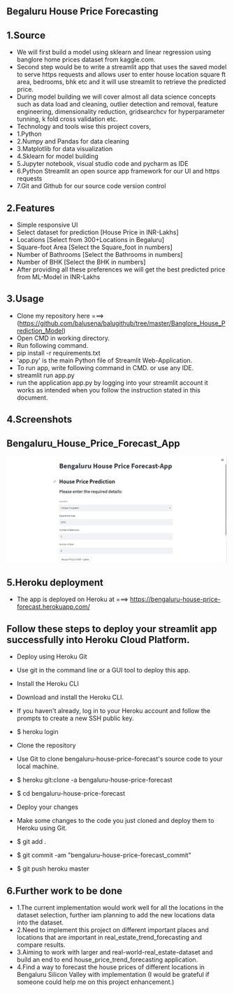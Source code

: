 ## Begaluru House Price Forecasting

## 1.Source
-  We will first build a model using sklearn and linear regression using banglore home prices dataset from kaggle.com.
-  Second step would be to write a streamlit app that uses the saved model to serve https requests and allows user to enter house location square ft area, bedrooms, bhk etc and it will use streamlit to retrieve the predicted price.
-  During model building we will cover almost all data science concepts such as data load and cleaning, outlier detection and removal, feature engineering, dimensionality reduction, gridsearchcv for hyperparameter tunning, k fold cross validation etc.
-  Technology and tools wise this project covers,
-    1.Python
-    2.Numpy and Pandas for data cleaning
-    3.Matplotlib for data visualization
-    4.Sklearn for model building
-    5.Jupyter notebook, visual studio code and pycharm as IDE
-    6.Python Streamlit an open source app framework for our UI and https requests
-    7.Git and Github for our source code version control

## 2.Features
- Simple responsive UI
- Select dataset for prediction [House Price in INR-Lakhs]
- Locations [Select from 300+Locations in Begaluru]
- Square-foot Area [Select the Square_foot in numbers]
- Number of Bathrooms [Select the Bathrooms in numbers]
- Number of BHK [Select the BHK in numbers]
- After providing all these preferences we will get the best predicted price from ML-Model in INR-Lakhs

## 3.Usage
- Clone my repository here ===> (https://github.com/balusena/balugithub/tree/master/Banglore_House_Prediction_Model)
- Open CMD in working directory.
- Run following command.
- pip install -r requirements.txt
- 'app.py' is the main Python file of Streamlit Web-Application. 
- To run app, write following command in CMD. or use any IDE.
- streamlit run app.py
- run the application app.py by logging into your streamlit account it works as intended when you follow the instruction stated in this document. 

## 4.Screenshots
## Bengaluru_House_Price_Forecast_App
![Bengaluru_House_Price_Forecast_App!](Bengaluru_House_Price_Forecast_App.JPG)

## 5.Heroku deployment
- The app is deployed on Heroku at ===> https://bengaluru-house-price-forecast.herokuapp.com/

## Follow these steps to deploy your streamlit app successfully into Heroku Cloud Platform.
- Deploy using Heroku Git
- Use git in the command line or a GUI tool to deploy this app.

- Install the Heroku CLI
- Download and install the Heroku CLI.

- If you haven't already, log in to your Heroku account and follow the prompts to create a new SSH public key.

- $ heroku login
-  Clone the repository
-  Use Git to clone bengaluru-house-price-forecast's source code to your local machine.

- $ heroku git:clone -a bengaluru-house-price-forecast 
- $ cd bengaluru-house-price-forecast

- Deploy your changes
- Make some changes to the code you just cloned and deploy them to Heroku using Git.

- $ git add .
- $ git commit -am "bengaluru-house-price-forecast_commit"
- $ git push heroku master


## 6.Further work to be done
- 1.The current implementation would work well for all the locations in the dataset selection, further iam planning to add the new locations data into the dataset.
- 2.Need to implement this project on different important places and locations that are important in real_estate_trend_forecasting and compare results.
- 3.Aiming to work with larger and real-world-real_estate-dataset and build an end to end house_price_trend_forecasting application.
- 4.Find a way to forecast the house prices of different locations in Bengaluru Silicon Valley with implementation (I would be grateful if someone could help me on this project enhancement.)



